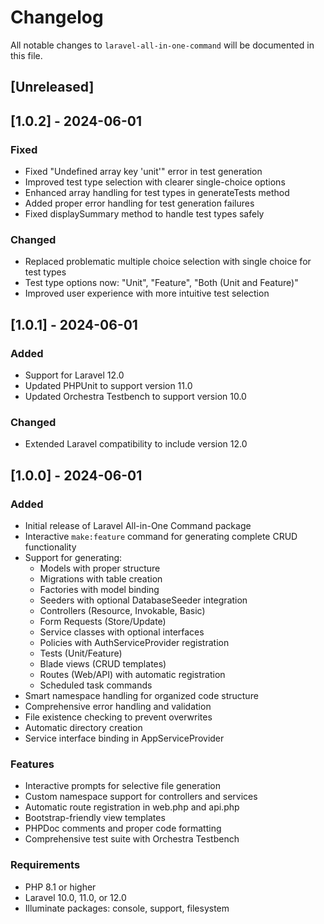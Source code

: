 # Changelog

All notable changes to `laravel-all-in-one-command` will be documented in this file.

## [Unreleased]

## [1.0.2] - 2024-06-01

### Fixed
- Fixed "Undefined array key 'unit'" error in test generation
- Improved test type selection with clearer single-choice options
- Enhanced array handling for test types in generateTests method
- Added proper error handling for test generation failures
- Fixed displaySummary method to handle test types safely

### Changed
- Replaced problematic multiple choice selection with single choice for test types
- Test type options now: "Unit", "Feature", "Both (Unit and Feature)"
- Improved user experience with more intuitive test selection

## [1.0.1] - 2024-06-01

### Added
- Support for Laravel 12.0
- Updated PHPUnit to support version 11.0
- Updated Orchestra Testbench to support version 10.0

### Changed
- Extended Laravel compatibility to include version 12.0

## [1.0.0] - 2024-06-01

### Added
- Initial release of Laravel All-in-One Command package
- Interactive `make:feature` command for generating complete CRUD functionality
- Support for generating:
  - Models with proper structure
  - Migrations with table creation
  - Factories with model binding
  - Seeders with optional DatabaseSeeder integration
  - Controllers (Resource, Invokable, Basic)
  - Form Requests (Store/Update)
  - Service classes with optional interfaces
  - Policies with AuthServiceProvider registration
  - Tests (Unit/Feature)
  - Blade views (CRUD templates)
  - Routes (Web/API) with automatic registration
  - Scheduled task commands
- Smart namespace handling for organized code structure
- Comprehensive error handling and validation
- File existence checking to prevent overwrites
- Automatic directory creation
- Service interface binding in AppServiceProvider

### Features
- Interactive prompts for selective file generation
- Custom namespace support for controllers and services
- Automatic route registration in web.php and api.php
- Bootstrap-friendly view templates
- PHPDoc comments and proper code formatting
- Comprehensive test suite with Orchestra Testbench

### Requirements
- PHP 8.1 or higher
- Laravel 10.0, 11.0, or 12.0
- Illuminate packages: console, support, filesystem
